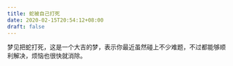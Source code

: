 ```yaml
---
title: 蛇被自己打死
date: 2020-02-15T20:54:12+08:00
draft: false
---
```


梦见把蛇打死，这是一个大吉的梦，表示你最近虽然碰上不少难题，不过都能够顺利解决，烦恼也很快就消除。